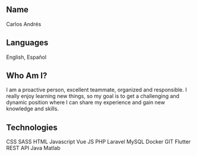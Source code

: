 ## Name

Carlos Andrés

## Languages

English, Español

## Who Am I?

I am a proactive person, excellent teammate, organized and responsible. I really enjoy
learning new things, so my goal is to get a challenging and dynamic position where I can
share my experience and gain new knowledge and skills.

## Technologies

CSS
SASS
HTML
Javascript
Vue JS
PHP
Laravel
MySQL
Docker
GIT
Flutter
REST API
Java
Matlab
